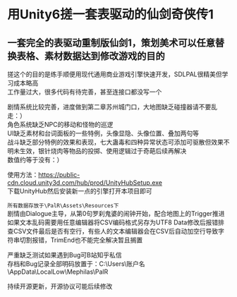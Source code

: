 用Unity6搓一套表驱动的仙剑奇侠传1
=
一套完全的表驱动重制版仙剑1，策划美术可以任意替换表格、素材数据达到修改游戏的目的
-
搓这个的目的是练手顺便用现代通用商业游戏引擎快速开发，SDLPAL很精美但学习成本略高  
工作量过大，很多代码有待完善，甚至连接口都没写一个  
  
剧情系统比较完善，进度做到第二章苏州城门口，大地图缺乏碰撞器请不要乱走：）  
角色系统缺乏NPC的移动和怪物的巡逻  
UI缺乏素材和台词面板的一些特例，头像显隐、头像位置、叠加两句等  
战斗缺乏部分特例的效果和表现，七大蛊毒和四种异常状态可添加可驱散但效果不明未生效，银针烧肉等物品的投掷、使用逻辑过于奇葩后续再解决  
数值约等于没有：）  
  
使用方法：https://public-cdn.cloud.unity3d.com/hub/prod/UnityHubSetup.exe  
下载UnityHub然后安装新一点的引擎打开本项目即可  

`所有数据存放于\PalR\Assets\Resources下`  
剧情由Dialogue主导，从第0句罗刹鬼婆的闹钟开始，配合地图上的Trigger推进
如果文本乱码需要用任意编辑器将CSV编码格式另存为UTF8
Data修改后报错排查CSV文件最后是否有空行，有些人的文本编辑器会在CSV后自动加空行导致字符串切割报错，TrimEnd也不能完全解决暂且搁置

严重缺乏测试如果遇到Bug可B站知乎私信  
存档和Bug记录全部明码放置于：C:\Users\账户名\AppData\LocalLow\Mephilas\PalR  
  
持续开源更新，开源协议可能后续修改
